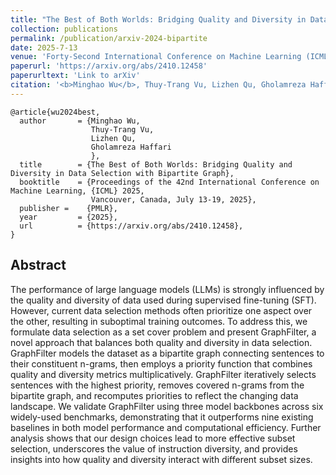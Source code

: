 ```yaml
---
title: "The Best of Both Worlds: Bridging Quality and Diversity in Data Selection with Bipartite Graph"
collection: publications
permalink: /publication/arxiv-2024-bipartite
date: 2025-7-13
venue: 'Forty-Second International Conference on Machine Learning (ICML)'
paperurl: 'https://arxiv.org/abs/2410.12458'
paperurltext: 'Link to arXiv'
citation: '<b>Minghao Wu</b>, Thuy-Trang Vu, Lizhen Qu, Gholamreza Haffari. 2025. <a href="http://minghao-wu.github.io/files/papers/bipartite_icml_2025.pdf"><u>The Best of Both Worlds: Bridging Quality and Diversity in Data Selection with Bipartite Graph</u></a>. In <i>Proceedings of the 42nd International Conference on Machine Learning</i>, abs/2410.12458.'
---
```


```
@article{wu2024best,
  author       = {Minghao Wu, 
                  Thuy-Trang Vu, 
                  Lizhen Qu, 
                  Gholamreza Haffari
                  },
  title        = {The Best of Both Worlds: Bridging Quality and Diversity in Data Selection with Bipartite Graph},
  booktitle    = {Proceedings of the 42nd International Conference on Machine Learning, {ICML} 2025,
                  Vancouver, Canada, July 13-19, 2025},
  publisher =    {PMLR},
  year         = {2025},
  url          = {https://arxiv.org/abs/2410.12458},
}
```

## Abstract
The performance of large language models (LLMs) is strongly influenced by the quality and diversity of data used during supervised fine-tuning (SFT). However, current data selection methods often prioritize one aspect over the other, resulting in suboptimal training outcomes. To address this, we formulate data selection as a set cover problem and present GraphFilter, a novel approach that balances both quality and diversity in data selection. GraphFilter models the dataset as a bipartite graph connecting sentences to their constituent n-grams, then employs a priority function that combines quality and diversity metrics multiplicatively. GraphFilter iteratively selects sentences with the highest priority, removes covered n-grams from the bipartite graph, and recomputes priorities to reflect the changing data landscape. We validate GraphFilter using three model backbones across six widely-used benchmarks, demonstrating that it outperforms nine existing baselines in both model performance and computational efficiency. Further analysis shows that our design choices lead to more effective subset selection, underscores the value of instruction diversity, and provides insights into how quality and diversity interact with different subset sizes.